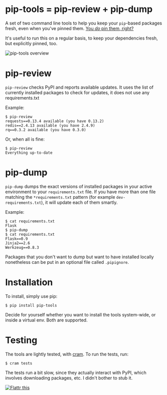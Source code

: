 pip-tools = pip-review + pip-dump
=================================

A set of two command line tools to help you keep your `pip`-based packages
fresh, even when you've pinned them.  [You _do_ pin them, right?][0]

It's useful to run this on a regular basis, to keep your dependencies fresh,
but explicitly pinned, too.

![pip-tools overview](https://github.com/downloads/nvie/pip-tools/pip-tools.png)


pip-review
==========

`pip-review` checks PyPI and reports available updates.  It uses the list of
currently installed packages to check for updates, it does not use any
requirements.txt

Example:

    $ pip-review
    requests==0.13.4 available (you have 0.13.2)
    redis==2.4.13 available (you have 2.4.9)
    rq==0.3.2 available (you have 0.3.0)

Or, when all is fine:

    $ pip-review
    Everything up-to-date


pip-dump
========

`pip-dump` dumps the exact versions of installed packages in your active
environment to your `requirements.txt` file.  If you have more than one file
matching the `*requirements.txt` pattern (for example `dev-requirements.txt`),
it will update each of them smartly.

Example:

    $ cat requirements.txt
    Flask
    $ pip-dump
    $ cat requirements.txt
    Flask==0.9
    Jinja2==2.6
    Werkzeug==0.8.3

Packages that you don't want to dump but want to have installed
locally nonetheless can be put in an optional file called `.pipignore`.


Installation
============

To install, simply use pip:

    $ pip install pip-tools

Decide for yourself whether you want to install the tools system-wide, or
inside a virtual env.  Both are supported.


Testing
=======

The tools are lightly tested, with [cram][3].  To run the tests, run:

    $ cram tests

The tests run a bit slow, since they actually interact with PyPI, which
involves downloading packages, etc.  I didn't bother to stub it.


[![Flattr this][2]][1]

[0]: http://nvie.com/posts/pin-your-packages/
[1]: https://flattr.com/thing/882478/Pin-Your-Packages
[2]: http://api.flattr.com/button/button-static-50x60.png
[3]: https://bitheap.org/cram/
